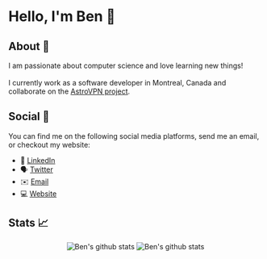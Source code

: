 # Hello, I'm Ben 👋

## About 🧑
I am passionate about computer science and love learning new things! <br><br>I currently work as a software developer in Montreal, Canada and collaborate on the [AstroVPN project](https://astrovpn.co). 
 
 ## Social 📱
You can find me on the following social media platforms, send me an email, or checkout my website:
* 👔 [LinkedIn](https://www.linkedin.com/in/benjamin-saine)
* 🗣 [Twitter](https://twitter.com/bensaine_)
* ✉️ [Email](mailto:bensaine09@gmail.com)
* 💻 [Website](https://bensaine.com)

## Stats 📈
<div align="center">
  <img align="top" src="https://github-readme-stats.vercel.app/api?username=bensaine&count_private=true&theme=github_dark&show_icons=true" alt="Ben's github stats" style="max-width:100%;">
<img align="top" src="https://github-readme-stats.vercel.app/api/top-langs/?username=bensaine&layout=compact&theme=github_dark" alt="Ben's github stats" style="max-width:100%;">
 </div>
